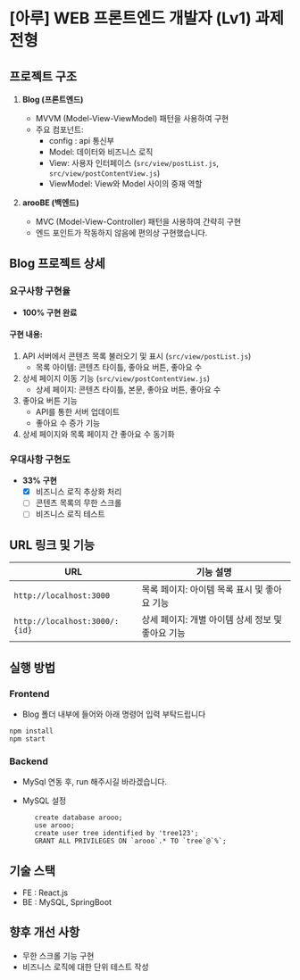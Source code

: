 # [아루] WEB 프론트엔드 개발자 (Lv1) 과제 전형

## 프로젝트 구조

1. **Blog (프론트엔드)**
   - MVVM (Model-View-ViewModel) 패턴을 사용하여 구현
   - 주요 컴포넌트:
     - config : api 통신부
     - Model: 데이터와 비즈니스 로직
     - View: 사용자 인터페이스 (`src/view/postList.js`, `src/view/postContentView.js`)
     - ViewModel: View와 Model 사이의 중재 역할

2. **arooBE (백엔드)**
   - MVC (Model-View-Controller) 패턴을 사용하여 간략히 구현
   - 엔드 포인트가 작동하지 않음에 편의상 구현했습니다.

## Blog 프로젝트 상세

### 요구사항 구현율
- **100% 구현 완료**

#### 구현 내용:
1. API 서버에서 콘텐츠 목록 불러오기 및 표시 (`src/view/postList.js`)
   - 목록 아이템: 콘텐츠 타이틀, 좋아요 버튼, 좋아요 수
2. 상세 페이지 이동 기능 (`src/view/postContentView.js`)
   - 상세 페이지: 콘텐츠 타이틀, 본문, 좋아요 버튼, 좋아요 수
3. 좋아요 버튼 기능
   - API를 통한 서버 업데이트
   - 좋아요 수 증가 기능
4. 상세 페이지와 목록 페이지 간 좋아요 수 동기화

### 우대사항 구현도
- **33% 구현**
  - [x] 비즈니스 로직 추상화 처리
  - [ ] 콘텐츠 목록의 무한 스크롤
  - [ ] 비즈니스 로직 테스트

## URL 링크 및 기능

| URL | 기능 설명 |
|-----|----------|
| `http://localhost:3000` | 목록 페이지: 아이템 목록 표시 및 좋아요 기능 |
| `http://localhost:3000/:{id}` | 상세 페이지: 개별 아이템 상세 정보 및 좋아요 기능 |

## 실행 방법

### Frontend
- Blog 폴더 내부에 들어와 아래 명령어 입력 부탁드립니다

```
npm install
npm start
```

### Backend
- MySql 연동 후, run 해주시길 바라겠습니다.

- MySQL 설정
  ```
     create database arooo;
     use arooo;
     create user tree identified by 'tree123';
     GRANT ALL PRIVILEGES ON `arooo`.* TO `tree`@`%`;
  ```


## 기술 스택

- FE : React.js
- BE : MySQL, SpringBoot

## 향후 개선 사항

- 무한 스크롤 기능 구현
- 비즈니스 로직에 대한 단위 테스트 작성
